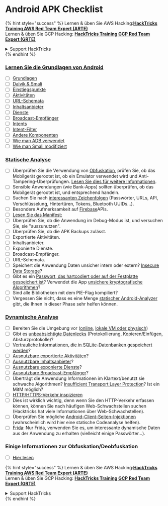 # Android APK Checklist

{% hint style="success" %}
Lernen & üben Sie AWS Hacking:<img src="/.gitbook/assets/arte.png" alt="" data-size="line">[**HackTricks Training AWS Red Team Expert (ARTE)**](https://training.hacktricks.xyz/courses/arte)<img src="/.gitbook/assets/arte.png" alt="" data-size="line">\
Lernen & üben Sie GCP Hacking: <img src="/.gitbook/assets/grte.png" alt="" data-size="line">[**HackTricks Training GCP Red Team Expert (GRTE)**<img src="/.gitbook/assets/grte.png" alt="" data-size="line">](https://training.hacktricks.xyz/courses/grte)

<details>

<summary>Support HackTricks</summary>

* Überprüfen Sie die [**Abonnementpläne**](https://github.com/sponsors/carlospolop)!
* **Treten Sie der** 💬 [**Discord-Gruppe**](https://discord.gg/hRep4RUj7f) oder der [**Telegram-Gruppe**](https://t.me/peass) bei oder **folgen** Sie uns auf **Twitter** 🐦 [**@hacktricks\_live**](https://twitter.com/hacktricks\_live)**.**
* **Teilen Sie Hacking-Tricks, indem Sie PRs an die** [**HackTricks**](https://github.com/carlospolop/hacktricks) und [**HackTricks Cloud**](https://github.com/carlospolop/hacktricks-cloud) GitHub-Repos senden.

</details>
{% endhint %}

### [Lernen Sie die Grundlagen von Android](android-app-pentesting/#2-android-application-fundamentals)

* [ ] [Grundlagen](android-app-pentesting/#fundamentals-review)
* [ ] [Dalvik & Smali](android-app-pentesting/#dalvik--smali)
* [ ] [Einstiegspunkte](android-app-pentesting/#application-entry-points)
* [ ] [Aktivitäten](android-app-pentesting/#launcher-activity)
* [ ] [URL-Schemata](android-app-pentesting/#url-schemes)
* [ ] [Inhaltsanbieter](android-app-pentesting/#services)
* [ ] [Dienste](android-app-pentesting/#services-1)
* [ ] [Broadcast-Empfänger](android-app-pentesting/#broadcast-receivers)
* [ ] [Intents](android-app-pentesting/#intents)
* [ ] [Intent-Filter](android-app-pentesting/#intent-filter)
* [ ] [Andere Komponenten](android-app-pentesting/#other-app-components)
* [ ] [Wie man ADB verwendet](android-app-pentesting/#adb-android-debug-bridge)
* [ ] [Wie man Smali modifiziert](android-app-pentesting/#smali)

### [Statische Analyse](android-app-pentesting/#static-analysis)

* [ ] Überprüfen Sie die Verwendung von [Obfuskation](android-checklist.md#some-obfuscation-deobfuscation-information), prüfen Sie, ob das Mobilgerät gerootet ist, ob ein Emulator verwendet wird und Anti-Tampering-Überprüfungen. [Lesen Sie dies für weitere Informationen](android-app-pentesting/#other-checks).
* [ ] Sensible Anwendungen (wie Bank-Apps) sollten überprüfen, ob das Mobilgerät gerootet ist, und entsprechend handeln.
* [ ] Suchen Sie nach [interessanten Zeichenfolgen](android-app-pentesting/#looking-for-interesting-info) (Passwörter, URLs, API, Verschlüsselung, Hintertüren, Tokens, Bluetooth UUIDs...).
* [ ] Besondere Aufmerksamkeit auf [Firebase](android-app-pentesting/#firebase)APIs.
* [ ] [Lesen Sie das Manifest:](android-app-pentesting/#basic-understanding-of-the-application-manifest-xml)
* [ ] Überprüfen Sie, ob die Anwendung im Debug-Modus ist, und versuchen Sie, sie "auszunutzen".
* [ ] Überprüfen Sie, ob die APK Backups zulässt.
* [ ] Exportierte Aktivitäten.
* [ ] Inhaltsanbieter.
* [ ] Exponierte Dienste.
* [ ] Broadcast-Empfänger.
* [ ] URL-Schemata.
* [ ] Speichert die Anwendung Daten unsicher intern oder extern? [Insecure Data Storage](android-app-pentesting/#insecure-data-storage)?
* [ ] Gibt es ein [Passwort, das hartcodiert oder auf der Festplatte gespeichert ist](android-app-pentesting/#poorkeymanagementprocesses)? Verwendet die App [unsichere kryptografische Algorithmen](android-app-pentesting/#useofinsecureandordeprecatedalgorithms)?
* [ ] Sind alle Bibliotheken mit dem PIE-Flag kompiliert?
* [ ] Vergessen Sie nicht, dass es eine Menge [statischer Android-Analyzer](android-app-pentesting/#automatic-analysis) gibt, die Ihnen in dieser Phase sehr helfen können.

### [Dynamische Analyse](android-app-pentesting/#dynamic-analysis)

* [ ] Bereiten Sie die Umgebung vor ([online](android-app-pentesting/#online-dynamic-analysis), [lokale VM oder physisch](android-app-pentesting/#local-dynamic-analysis))
* [ ] Gibt es [unbeabsichtigte Datenlecks](android-app-pentesting/#unintended-data-leakage) (Protokollierung, Kopieren/Einfügen, Absturzprotokolle)?
* [ ] [Vertrauliche Informationen, die in SQLite-Datenbanken gespeichert werden](android-app-pentesting/#sqlite-dbs)?
* [ ] [Ausnutzbare exportierte Aktivitäten](android-app-pentesting/#exploiting-exported-activities-authorisation-bypass)?
* [ ] [Ausnutzbare Inhaltsanbieter](android-app-pentesting/#exploiting-content-providers-accessing-and-manipulating-sensitive-information)?
* [ ] [Ausnutzbare exponierte Dienste](android-app-pentesting/#exploiting-services)?
* [ ] [Ausnutzbare Broadcast-Empfänger](android-app-pentesting/#exploiting-broadcast-receivers)?
* [ ] Überträgt die Anwendung Informationen im Klartext/benutzt sie schwache Algorithmen? [Insufficient Transport Layer Protection](android-app-pentesting/#insufficient-transport-layer-protection)? Ist ein MitM möglich?
* [ ] [HTTP/HTTPS-Verkehr inspizieren](android-app-pentesting/#inspecting-http-traffic)
* [ ] Dies ist wirklich wichtig, denn wenn Sie den HTTP-Verkehr erfassen können, können Sie nach häufigen Web-Schwachstellen suchen (Hacktricks hat viele Informationen über Web-Schwachstellen).
* [ ] Überprüfen Sie mögliche [Android-Client-Seiten-Injektionen](android-app-pentesting/#android-client-side-injections-and-others) (wahrscheinlich wird hier eine statische Codeanalyse helfen).
* [ ] [Frida](android-app-pentesting/#frida): Nur Frida, verwenden Sie es, um interessante dynamische Daten aus der Anwendung zu erhalten (vielleicht einige Passwörter...).

### Einige Informationen zur Obfuskation/Deobfuskation

* [ ] [Hier lesen](android-app-pentesting/#obfuscating-deobfuscating-code)

{% hint style="success" %}
Lernen & üben Sie AWS Hacking:<img src="/.gitbook/assets/arte.png" alt="" data-size="line">[**HackTricks Training AWS Red Team Expert (ARTE)**](https://training.hacktricks.xyz/courses/arte)<img src="/.gitbook/assets/arte.png" alt="" data-size="line">\
Lernen & üben Sie GCP Hacking: <img src="/.gitbook/assets/grte.png" alt="" data-size="line">[**HackTricks Training GCP Red Team Expert (GRTE)**<img src="/.gitbook/assets/grte.png" alt="" data-size="line">](https://training.hacktricks.xyz/courses/grte)

<details>

<summary>Support HackTricks</summary>

* Überprüfen Sie die [**Abonnementpläne**](https://github.com/sponsors/carlospolop)!
* **Treten Sie der** 💬 [**Discord-Gruppe**](https://discord.gg/hRep4RUj7f) oder der [**Telegram-Gruppe**](https://t.me/peass) bei oder **folgen** Sie uns auf **Twitter** 🐦 [**@hacktricks\_live**](https://twitter.com/hacktricks\_live)**.**
* **Teilen Sie Hacking-Tricks, indem Sie PRs an die** [**HackTricks**](https://github.com/carlospolop/hacktricks) und [**HackTricks Cloud**](https://github.com/carlospolop/hacktricks-cloud) GitHub-Repos senden.

</details>
{% endhint %}
